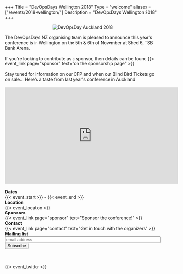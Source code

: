 +++
Title = "DevOpsDays Wellington 2018"
Type = "welcome"
aliases = ["/events/2018-wellington/"]
Description = "DevOpsDays Wellington 2018"
+++

<!-- <div style="text-align:center;">
  {{< event_logo >}}
</div> -->
<div class="row">
  <div class = "col-md-12">
    <div style="text-align:center;">
      <img alt="DevOpsDay Auckland 2018" src="/events/2018-wellington/logo-wide.png" class="welcome-page-event-logo"/>
    </div>
  </div>
</div>
<div class="row">
  <div class = "col-md-8 offset-md-1">
    <br/>
    The DevOpsDays NZ organising team is pleased to announce this year's conference is in Wellington on the 5th &amp; 6th of November at Shed 6, TSB Bank Arena.
    <br/><br/>
    If you're looking to contribute as a sponsor, then details can be found {{< event_link page="sponsor" text="on the sponsorship page" >}}
    <br/><br/>
    Stay tuned for information on our CFP and when our Blind Bird Tickets go on sale...
    Here's a taste from last year's conference in Auckland
    <br/><br/>
     <iframe width="560" height="315" src="https://www.youtube.com/embed/qw7I1Pm1ZrU" frameborder="0" allow="autoplay; encrypted-media" allowfullscreen></iframe>
    <br/><br/>
  </div>
</div>

<div class = "row">
  <div class = "col-md-2 offset-md-1">
    <strong>Dates</strong>
  </div>
  <div class = "col-md-8">
    {{< event_start >}} - {{< event_end >}}
  </div>
</div>

<div class = "row">
  <div class = "col-md-2 offset-md-1">
    <strong>Location</strong>
  </div>
  <div class = "col-md-8">
    {{< event_location >}}
  </div>
</div>

<!-- <div class = "row">
  <div class = "col-md-2 offset-md-1">
    <strong>Register</strong>
  </div>
  <div class = "col-md-8">
    {{< event_link page="registration" text="Register to attend the conference!" >}}
  </div>
</div> -->

<!-- <div class = "row">
  <div class = "col-md-2 offset-md-1">
    <strong>Propose</strong>
  </div>
  <div class = "col-md-8">
    {{< event_link page="propose" text="Propose a talk!" >}}
  </div>
</div> -->

<!-- <div class = "row">
  <div class = "col-md-2 offset-md-1">
    <strong>Program</strong>
  </div>
  <div class = "col-md-8">
    View the {{< event_link page="program" text="program." >}}
  </div>
</div> -->

<!-- <div class = "row">
  <div class = "col-md-2 offset-md-1">
    <strong>Speakers</strong>
  </div>
  <div class = "col-md-8">
    Check out the {{< event_link page="speakers" text="speakers!" >}}
  </div>
</div> -->

<div class = "row">
  <div class = "col-md-2 offset-md-1">
    <strong>Sponsors</strong>
  </div>
  <div class = "col-md-8">
    {{< event_link page="sponsor" text="Sponsor the conference!" >}}
  </div>
</div>

<div class = "row">
  <div class = "col-md-2 offset-md-1">
    <strong>Contact</strong>
  </div>
  <div class = "col-md-8">
    {{< event_link page="contact" text="Get in touch with the organizers" >}}
  </div>
</div>

<!-- Begin MailChimp Signup Form -->
<form action="https://devopsdays.us16.list-manage.com/subscribe/post?u=41a04a7fc979777e2b39f48f0&amp;id=04e1d9e9f1" 
      method="post" target="_blank" novalidate>
  <div class = "row">
      <div class = "col-md-2">
        <strong>Mailing list</strong>
      </div>
      <div class = "col-md-4">
	      <div><input type="email" value="" name="EMAIL" id="mce-EMAIL" placeholder="email address" style="width:100%" required></div>
        <!-- real people should not fill this in and expect good things - do not remove this or risk form bot signups-->
        <div style="position: absolute; left: -5000px;" aria-hidden="true"><input type="text" name="b_41a04a7fc979777e2b39f48f0_04e1d9e9f1" tabindex="-1" value=""></div>
      </div>
      <div class = "col-md-2">
        <input type="submit" value="Subscribe" name="subscribe" class="button"/>
      </div>
  </div>
</form>

<!--End mc_embed_signup-->
<!-- Uncomment if you added your city twitter name -->
<br/><br/>
{{< event_twitter >}}

